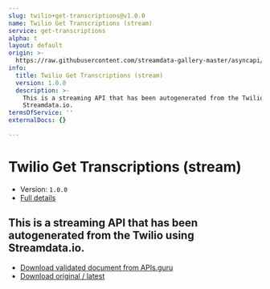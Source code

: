 ```yaml
---
slug: twilio+get-transcriptions@v1.0.0
name: Twilio Get Transcriptions (stream)
service: get-transcriptions
alpha: t
layout: default
origin: >-
  https://raw.githubusercontent.com/streamdata-gallery-master/asyncapi/master/_listings/twilio/twilio-get-transcriptions-stream-async.md
info:
  title: Twilio Get Transcriptions (stream)
  version: 1.0.0
  description: >-
    This is a streaming API that has been autogenerated from the Twilio using
    Streamdata.io.
termsOfService: ''
externalDocs: {}

---
```

# Twilio Get Transcriptions (stream)

* Version: `1.0.0`
* [Full details](../html/twilio+get-transcriptions@v1.0.0.html)



## This is a streaming API that has been autogenerated from the Twilio using Streamdata.io.



* [Download validated document from APIs.guru](https://raw.githubusercontent.com/APIs-guru/asyncapi-directory/master/docs/APIs/twilio%2Bget-transcriptions%40v1.0.0.yaml)
* [Download original / latest](https://raw.githubusercontent.com/streamdata-gallery-master/asyncapi/master/_listings/twilio/twilio-get-transcriptions-stream-async.md)

<script type="application/ld+json">
{
  "@context": "http://schema.org/",
  "@type": "WebAPI",
  "description": "This is a streaming API that has been autogenerated from the Twilio using Streamdata.io.",
  "documentation": "",

  "name": "Twilio Get Transcriptions (stream)"
}
</script>

